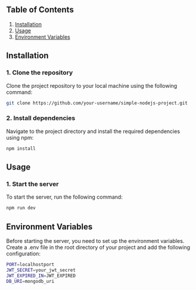 ## Table of Contents
1. [Installation](#installation)
2. [Usage](#usage)
3. [Environment Variables](#environment-variables)

## Installation

### 1. Clone the repository

Clone the project repository to your local machine using the following command:

```bash
git clone https://github.com/your-username/simple-nodejs-project.git
```

### 2. Install dependencies

Navigate to the project directory and install the required dependencies using npm:

```bash
npm install
```

## Usage

### 1. Start the server

To start the server, run the following command:

```bash
npm run dev
```

## Environment Variables

Before starting the server, you need to set up the environment variables. Create a .env file in the root directory of your project and add the following configuration:

```bash
PORT=localhostport
JWT_SECRET=your_jwt_secret
JWT_EXPIRED_IN=JWT_EXPIRED
DB_URI=mongodb_uri
```




